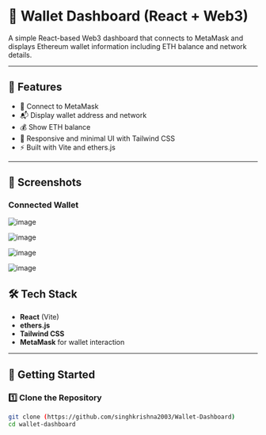# 🧩 Wallet Dashboard (React + Web3)

A simple React-based Web3 dashboard that connects to MetaMask and displays Ethereum wallet information including ETH balance and network details.

---

## 🚀 Features

- 🔌 Connect to MetaMask
- 📬 Display wallet address and network
- 💰 Show ETH balance
- 🎨 Responsive and minimal UI with Tailwind CSS
- ⚡ Built with Vite and ethers.js

---

## 📸 Screenshots


### Connected Wallet  
![image](https://github.com/user-attachments/assets/418e6c88-ca10-4c22-9162-2007dbc75376)

![image](https://github.com/user-attachments/assets/f671d909-3cfc-4072-83e1-bf5102a71210)

![image](https://github.com/user-attachments/assets/0255dbf7-47f5-4a04-a818-ba5881da0f21)

![image](https://github.com/user-attachments/assets/b336bffb-afd9-4fce-9ca9-03da04c46698)



## 🛠️ Tech Stack

- **React** (Vite)
- **ethers.js**
- **Tailwind CSS**
- **MetaMask** for wallet interaction

---

## 🧰 Getting Started

### 1️⃣ Clone the Repository

```bash
git clone (https://github.com/singhkrishna2003/Wallet-Dashboard)
cd wallet-dashboard
